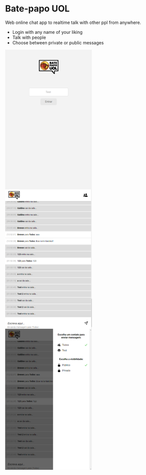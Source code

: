 # Bate-papo UOL
Web online chat app to realtime talk with other ppl from anywhere.

- Login with any name of your liking
- Talk with people
- Choose between private or public messages

<img src="./screenshot1.PNG" align='left' width="280px"/>
<img src="./screenshot2.PNG" align='left' width="280px"/>
<img src="./screenshot3.PNG" align='left' width="280px"/>
